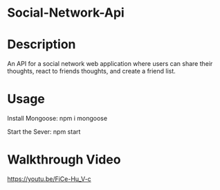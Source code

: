 # Social-Network-Api

# Description

An API for a social network web application where users can share their thoughts, react to friends thoughts, and create a friend list.

# Usage

Install Mongoose: npm i mongoose

Start the Sever: npm start 


# Walkthrough Video 

https://youtu.be/FiCe-Hu_V-c
